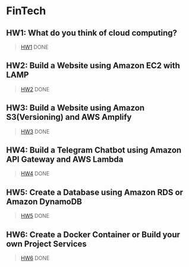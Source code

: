 FinTech
===

HW1: What do you think of cloud computing?
---
>[HW1](https://github.com/08170106/FinTech/blob/main/HW1)
>DONE

HW2: Build a Website using Amazon EC2 with LAMP
---
>[HW2](https://youtu.be/5AMBaaYeLZ4)
>DONE

HW3: Build a Website using Amazon S3(Versioning) and AWS Amplify
---
>[HW3](https://youtu.be/MYu7mfsTNek)
>DONE

HW4: Build a Telegram Chatbot using Amazon API Gateway and AWS Lambda
---
>[HW4](https://youtu.be/RllQoN7lsl8)
>DONE

HW5: Create a Database using Amazon RDS or Amazon DynamoDB
---
>[HW5](https://youtu.be/TAHrkAmBX7E)
>DONE

HW6: Create a Docker Container or Build your own Project Services
---
>[HW6](https://www.youtube.com/watch?v=sM43uSu9SPg)
>DONE
